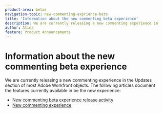 ```yaml
---
product-area: betas
navigation-topic: new-commenting-exprience-beta
title: 'Information about the new commenting beta experience'
description: We are currently releasing a new commenting experience in the Updates section of most Adobe Workfront objects. The following articles document the features currently available in be the new experience.
author: Alina
feature: Product Announcements
---
```


# Information about the new commenting beta experience 

We are currently releasing a new commenting experience in the Updates section of most Adobe Workfront objects. The following articles document the features currently available in be the new experience:

* [New commenting beta experience release activity](../new-commenting-experience-beta/new-commenting-experience-beta-release-activity.md)
* [New commenting experience](../new-commenting-experience-beta/unified-commenting-experience.md)